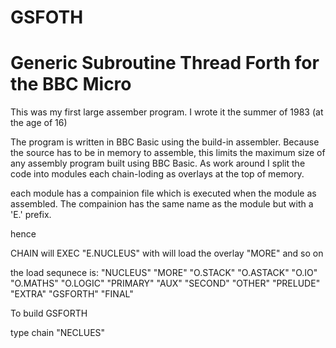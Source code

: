 # GSFOTH
Generic Subroutine Thread Forth for the BBC Micro
=================================================

This was my first large assember program. I wrote it the summer of 1983 (at the age of 16)

The program is written in BBC Basic using the build-in assembler. Because the source has to be in memory to assemble, this limits the maximum size of any assembly program built using BBC Basic. As work around I split the code into modules each chain-loding as overlays at the top of memory.

each module has a compainion file which is executed when the module as assembled. The compainion has the same name as the module but with a 'E.' prefix.

hence 

CHAIN 
will EXEC "E.NUCLEUS"
with will load the overlay "MORE" and so on

the load sequnece is:
"NUCLEUS"
"MORE"
"O.STACK"
"O.ASTACK"
"O.IO"
"O.MATHS"
"O.LOGIC"
"PRIMARY"
"AUX"
"SECOND"
"OTHER"
"PRELUDE"
"EXTRA"
"GSFORTH"
"FINAL"

To build GSFORTH

type
chain "NECLUES"





